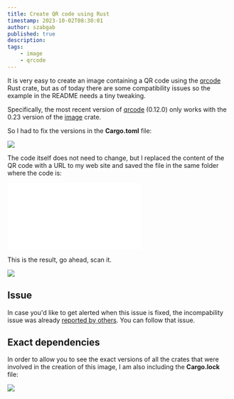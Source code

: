 ```yaml
---
title: Create QR code using Rust
timestamp: 2023-10-02T08:30:01
author: szabgab
published: true
description:
tags:
    - image
    - qrcode
---
```


It is very easy to create an image containing a QR code using the [qrcode](https://crates.io/crates/qrcode) Rust crate, but as of today
there are some compatibility issues so the example in the README needs a tiny tweaking.

Specifically, the most recent version of [qrcode](https://crates.io/crates/qrcode)  (0.12.0) only works with the 0.23 version of the [image](https://crates.io/crates/image) crate.

So I had to fix the versions in the **Cargo.toml** file:

![](examples/create-qrcode/Cargo.toml)

The code itself does not need to change, but I replaced the content of the QR code with a URL to my web site and saved the file in the same folder where the code is:

![](examples/create-qrcode/src/main.rs)

This is the result, go ahead, scan it.

![](examples/create-qrcode/qrcode.png)

## Issue

In case you'd like to get alerted when this issue is fixed, the incompability issue was already [reported by others](https://github.com/kennytm/qrcode-rust/issues/56). You can follow that issue.

## Exact dependencies

In order to allow you to see the exact versions of all the crates that were involved in the creation of this image, I am also including the **Cargo.lock** file:

![](examples/create-qrcode/Cargo.lock)
